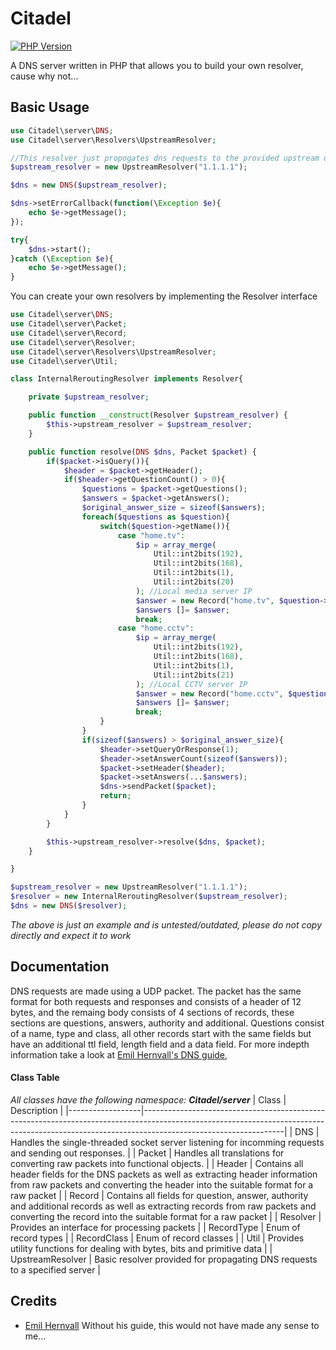 # Citadel

[![PHP Version](https://img.shields.io/badge/php-%3E%3D7.2-informational.svg)](https://img.shields.io/badge/php-%3E%3D7.2.14-informational.svg)

A DNS server written in PHP that allows you to build your own resolver, cause why not...

## Basic Usage
```php
use Citadel\server\DNS;
use Citadel\server\Resolvers\UpstreamResolver;

//This resolver just propogates dns requests to the provided upstream dns server, but you can build your own resolver.
$upstream_resolver = new UpstreamResolver("1.1.1.1");

$dns = new DNS($upstream_resolver);

$dns->setErrorCallback(function(\Exception $e){
    echo $e->getMessage();
});

try{
    $dns->start();
}catch (\Exception $e){
    echo $e->getMessage();
}
```
You can create your own resolvers by implementing the Resolver interface
```php
use Citadel\server\DNS;
use Citadel\server\Packet;
use Citadel\server\Record;
use Citadel\server\Resolver;
use Citadel\server\Resolvers\UpstreamResolver;
use Citadel\server\Util;

class InternalReroutingResolver implements Resolver{

    private $upstream_resolver;

    public function __construct(Resolver $upstream_resolver) {
        $this->upstream_resolver = $upstream_resolver;
    }

    public function resolve(DNS $dns, Packet $packet) {
        if($packet->isQuery()){
            $header = $packet->getHeader();
            if($header->getQuestionCount() > 0){
                $questions = $packet->getQuestions();
                $answers = $packet->getAnswers();
                $original_answer_size = sizeof($answers);
                foreach($questions as $question){
                    switch($question->getName()){
                        case "home.tv":
                            $ip = array_merge(
                                Util::int2bits(192),
                                Util::int2bits(168),
                                Util::int2bits(1),
                                Util::int2bits(20)
                            ); //Local media server IP
                            $answer = new Record("home.tv", $question->getNameBytePosition(), $question->getType(), $question->getClass(), 5000, 4, $ip);
                            $answers []= $answer;
                            break;
                        case "home.cctv":
                            $ip = array_merge(
                                Util::int2bits(192),
                                Util::int2bits(168),
                                Util::int2bits(1),
                                Util::int2bits(21)
                            ); //Local CCTV server IP
                            $answer = new Record("home.cctv", $question->getNameBytePosition(), $question->getType(), $question->getClass(), 5000, 4, $ip);
                            $answers []= $answer;
                            break;
                    }
                }
                if(sizeof($answers) > $original_answer_size){
                    $header->setQueryOrResponse(1);
                    $header->setAnswerCount(sizeof($answers));
                    $packet->setHeader($header);
                    $packet->setAnswers(...$answers);
                    $dns->sendPacket($packet);
                    return;
                }
            }
        }

        $this->upstream_resolver->resolve($dns, $packet);
    }

}

$upstream_resolver = new UpstreamResolver("1.1.1.1");
$resolver = new InternalReroutingResolver($upstream_resolver);
$dns = new DNS($resolver);
```
*The above is just an example and is untested/outdated, please do not copy directly and expect it to work*

## Documentation
DNS requests are made using a UDP packet. The packet has the same format for both requests and responses and consists of a header of 12 bytes, and the remaing body consists of 4 sections of records, these sections are questions, answers, authority and additional. Questions consist of a name, type and class, all other records start with the same fields but have an additional ttl field, length field and a data field. For more indepth information take a look at [Emil Hernvall's DNS guide](https://github.com/EmilHernvall/dnsguide),

#### Class Table
*All classes have the following namespace: **Citadel/server***
|  Class      | Description                                                                                                                                                                                   |
|------------------|-----------------------------------------------------------------------------------------------------------------------------------------------------------------------------------------------|
| DNS              | Handles the single-threaded socket server listening for incomming requests and sending out responses.                                                                                         |
| Packet           | Handles all translations for converting raw packets into functional objects.                                                                                                                  |
| Header           | Contains all header fields for the DNS packets as well as extracting header information from raw packets and converting the header into the suitable format for a raw packet                  |
| Record           | Contains all fields for question, answer, authority and additional records as well as extracting records from raw packets and converting the record into the suitable format for a raw packet |
| Resolver         | Provides an interface for processing packets                                                                                                                                                  |
| RecordType       | Enum of record types                                                                                                                                                                          |
| RecordClass      | Enum of record classes                                                                                                                                                                        |
| Util             | Provides utility functions for dealing with bytes, bits and primitive data                                                                                                                    |
| UpstreamResolver | Basic resolver provided for propagating DNS requests to a specified server                                                                                                                    |

## Credits
- [Emil Hernvall](https://github.com/EmilHernvall/dnsguide) Without his guide, this would not have made any sense to me...